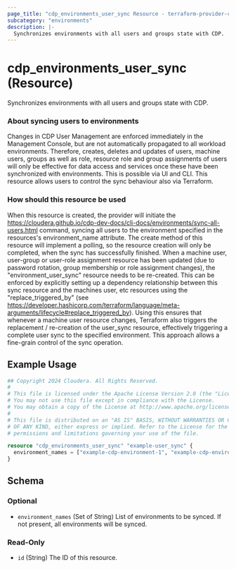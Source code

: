 ```yaml
---
page_title: "cdp_environments_user_sync Resource - terraform-provider-cdp"
subcategory: "environments"
description: |-
  Synchronizes environments with all users and groups state with CDP.
---
```


# cdp_environments_user_sync (Resource)

Synchronizes environments with all users and groups state with CDP.

### About syncing users to environments
Changes in CDP User Management are enforced immediately in the Management Console, but are not automatically propagated to all workload environments. Therefore, creates, deletes and updates of users, machine users, groups as well as role, resource role and group assignments of users will only be effective for data access and services once these have been synchronized with environments.
This is possible via UI and CLI. This resource allows users to control the sync behaviour also via Terraform.

### How should this resource be used
When this resource is created, the provider will initiate the https://cloudera.github.io/cdp-dev-docs/cli-docs/environments/sync-all-users.html command, syncing all users to the environment specified in the resources's environment_name attribute. The create method of this resource will implement a polling, so the resource creation will only be completed, when the sync has successfully finished.
When a machine user, user-group or user-role assignment resource has been updated (due to password rotation, group membership or role assignment changes), the "environment_user_sync" resource needs to be re-created. This can be enforced by explicitly setting up a dependency relationship between this sync resource and the machines user, etc resources using the "replace_triggered_by" (see https://developer.hashicorp.com/terraform/language/meta-arguments/lifecycle#replace_triggered_by). Using this ensures that whenever a machine user resource changes, Terraform also triggers the replacement / re-creation of the user_sync resource, effectively triggering a complete user sync to the specified environment.
This approach allows a fine-grain control of the sync operation.

## Example Usage

```terraform
## Copyright 2024 Cloudera. All Rights Reserved.
#
# This file is licensed under the Apache License Version 2.0 (the "License").
# You may not use this file except in compliance with the License.
# You may obtain a copy of the License at http://www.apache.org/licenses/LICENSE-2.0.
#
# This file is distributed on an "AS IS" BASIS, WITHOUT WARRANTIES OR CONDITIONS
# OF ANY KIND, either express or implied. Refer to the License for the specific
# permissions and limitations governing your use of the file.

resource "cdp_environments_user_sync" "example-user_sync" {
  environment_names = ["example-cdp-environment-1", "example-cdp-environment-2"]
}
```

<!-- schema generated by tfplugindocs -->
## Schema

### Optional

- `environment_names` (Set of String) List of environments to be synced. If not present, all environments will be synced.

### Read-Only

- `id` (String) The ID of this resource.